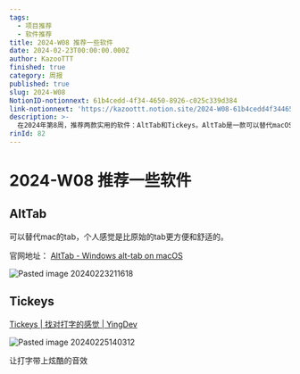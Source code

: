 ```yaml
---
tags:
  - 项目推荐
  - 软件推荐
title: 2024-W08 推荐一些软件
date: 2024-02-23T00:00:00.000Z
author: KazooTTT
finished: true
category: 周报
published: true
slug: 2024-W08
NotionID-notionnext: 61b4cedd-4f34-4650-8926-c025c339d384
link-notionnext: 'https://kazoottt.notion.site/2024-W08-61b4cedd4f3446508926c025c339d384'
description: >-
  在2024年第8周，推荐两款实用的软件：AltTab和Tickeys。AltTab是一款可以替代macOS默认切换窗口功能的软件，提供更便捷舒适的体验。Tickeys则是一款为打字添加炫酷音效的软件，让打字体验更加有趣。
rinId: 82
---
```


# 2024-W08 推荐一些软件

## AltTab

可以替代mac的tab，个人感觉是比原始的tab更方便和舒适的。

官网地址： [AltTab - Windows alt-tab on macOS](https://alt-tab-macos.netlify.app/)

![Pasted image 20240223211618](https://pictures.kazoottt.top/2024/03/20240325-7864a099b4db48ca82ab17edf250943b.png)

## Tickeys

[Tickeys | 找对打字的感觉 | YingDev](https://www.yingdev.com/projects/tickeys)

![Pasted image 20240225140312](https://pictures.kazoottt.top/2024/03/20240325-b244b3ec8e2c306837993f91eebe3cfe.png)

让打字带上炫酷的音效
